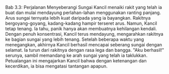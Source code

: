 Bab 3.3: Perjalanan Menyeberangi Sungai
Kancil menaiki rakit yang telah ia buat dan mulai mendayung perlahan-lahan menggunakan ranting panjang. Arus sungai ternyata lebih kuat daripada yang ia bayangkan. Rakitnya bergoyang-goyang, kadang-kadang hampir terseret arus. Namun, Kancil tetap tenang. Ia tahu, panik hanya akan membuatnya kehilangan kendali. Dengan penuh konsentrasi, Kancil terus mendayung, mengarahkan rakitnya ke bagian sungai yang lebih tenang. Setelah beberapa waktu yang menegangkan, akhirnya Kancil berhasil mencapai seberang sungai dengan selamat. Ia turun dari rakitnya dengan rasa lega dan bangga. "Aku berhasil!" serunya, sambil memandang ke arah sungai yang telah ia taklukkan. Petualangan ini mengajarkan Kancil bahwa dengan ketenangan dan kecerdikan, ia bisa mengatasi tantangan apapun.